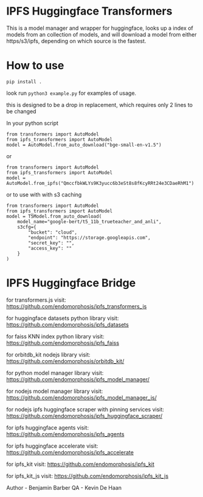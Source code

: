 # IPFS Huggingface Transformers

This is a model manager and wrapper for huggingface, looks up a index of models from an collection of models, and will download a model from either https/s3/ipfs, depending on which source is the fastest.

# How to use
~~~shell
pip install .
~~~

look run ``python3 example.py`` for examples of usage.

this is designed to be a drop in replacement, which requires only 2 lines to be changed

In your python script
~~~shell
from transformers import AutoModel
from ipfs_transformers import AutoModel
model = AutoModel.from_auto_download("bge-small-en-v1.5")  
~~~

or 

~~~shell
from transformers import AutoModel
from ipfs_transformers import AutoModel
model = AutoModel.from_ipfs("QmccfbkWLYs9K3yucc6b3eSt8s8fKcyRRt24e3CDaeRhM1")
~~~

or to use with with s3 caching 
~~~shell
from transformers import AutoModel
from ipfs_transformers import AutoModel
model = T5Model.from_auto_download(
    model_name="google-bert/t5_11b_trueteacher_and_anli",
    s3cfg={
        "bucket": "cloud",
        "endpoint": "https://storage.googleapis.com",
        "secret_key": "",
        "access_key": ""
    }
)
~~~


# IPFS Huggingface Bridge

for transformers.js visit:                          
https://github.com/endomorphosis/ipfs_transformers_js

for huggingface datasets python library visit:
https://github.com/endomorphosis/ipfs_datasets

for faiss KNN index python library visit:
https://github.com/endomorphosis/ipfs_faiss

for orbitdb_kit nodejs library visit:
https://github.com/endomorphosis/orbitdb_kit/

for python model manager library visit: 
https://github.com/endomorphosis/ipfs_model_manager/

for nodejs model manager library visit: 
https://github.com/endomorphosis/ipfs_model_manager_js/

for nodejs ipfs huggingface scraper with pinning services visit:
https://github.com/endomorphosis/ipfs_huggingface_scraper/

for ipfs huggingface agents visit:
https://github.com/endomorphosis/ipfs_agents

for ipfs huggingface accelerate visit:
https://github.com/endomorphosis/ipfs_accelerate

for ipfs_kit visit:
https://github.com/endomorphosis/ipfs_kit

for ipfs_kit_js visit:
https://github.com/endomorphosis/ipfs_kit_js

Author - Benjamin Barber
QA - Kevin De Haan
